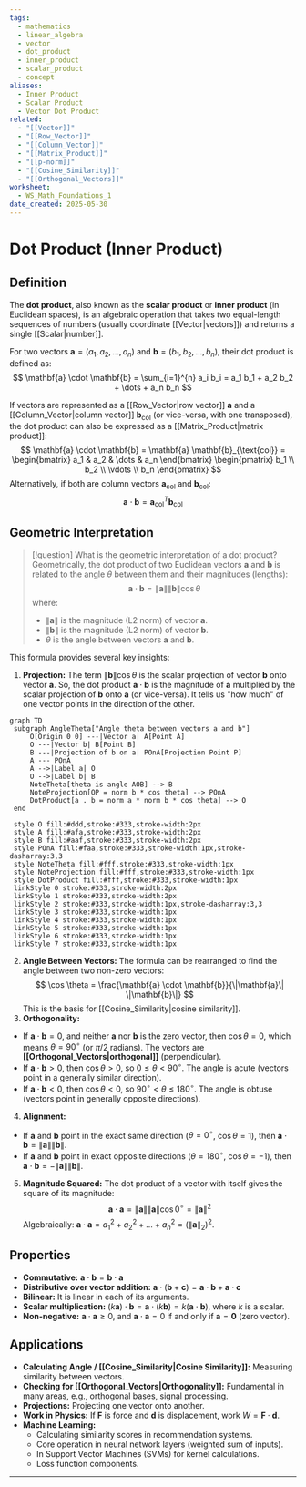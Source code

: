 ```yaml
---
tags:
  - mathematics
  - linear_algebra
  - vector
  - dot_product
  - inner_product
  - scalar_product
  - concept
aliases:
  - Inner Product
  - Scalar Product
  - Vector Dot Product
related:
  - "[[Vector]]"
  - "[[Row_Vector]]"
  - "[[Column_Vector]]"
  - "[[Matrix_Product]]"
  - "[[p-norm]]"
  - "[[Cosine_Similarity]]"
  - "[[Orthogonal_Vectors]]"
worksheet:
  - WS_Math_Foundations_1
date_created: 2025-05-30
---
```

# Dot Product (Inner Product)

## Definition
The **dot product**, also known as the **scalar product** or **inner product** (in Euclidean spaces), is an algebraic operation that takes two equal-length sequences of numbers (usually coordinate [[Vector|vectors]]) and returns a single [[Scalar|number]].

For two vectors $\mathbf{a} = (a_1, a_2, \dots, a_n)$ and $\mathbf{b} = (b_1, b_2, \dots, b_n)$, their dot product is defined as:
$$ \mathbf{a} \cdot \mathbf{b} = \sum_{i=1}^{n} a_i b_i = a_1 b_1 + a_2 b_2 + \dots + a_n b_n $$

If vectors are represented as a [[Row_Vector|row vector]] $\mathbf{a}$ and a [[Column_Vector|column vector]] $\mathbf{b}_{\text{col}}$ (or vice-versa, with one transposed), the dot product can also be expressed as a [[Matrix_Product|matrix product]]:
$$ \mathbf{a} \cdot \mathbf{b} = \mathbf{a} \mathbf{b}_{\text{col}} = \begin{bmatrix} a_1 & a_2 & \dots & a_n \end{bmatrix} \begin{pmatrix} b_1 \\ b_2 \\ \vdots \\ b_n \end{pmatrix} $$
Alternatively, if both are column vectors $\mathbf{a}_{\text{col}}$ and $\mathbf{b}_{\text{col}}$:
$$ \mathbf{a} \cdot \mathbf{b} = \mathbf{a}_{\text{col}}^T \mathbf{b}_{\text{col}} $$

## Geometric Interpretation

>[!question] What is the geometric interpretation of a dot product?
>Geometrically, the dot product of two Euclidean vectors $\mathbf{a}$ and $\mathbf{b}$ is related to the angle $\theta$ between them and their magnitudes (lengths):
>$$ \mathbf{a} \cdot \mathbf{b} = \|\mathbf{a}\| \|\mathbf{b}\| \cos \theta $$
>where:
>- $\|\mathbf{a}\|$ is the magnitude (L2 norm) of vector $\mathbf{a}$.
>- $\|\mathbf{b}\|$ is the magnitude (L2 norm) of vector $\mathbf{b}$.
>- $\theta$ is the angle between vectors $\mathbf{a}$ and $\mathbf{b}$.

This formula provides several key insights:
1.  **Projection:** The term $\|\mathbf{b}\| \cos \theta$ is the scalar projection of vector $\mathbf{b}$ onto vector $\mathbf{a}$. So, the dot product $\mathbf{a} \cdot \mathbf{b}$ is the magnitude of $\mathbf{a}$ multiplied by the scalar projection of $\mathbf{b}$ onto $\mathbf{a}$ (or vice-versa).
   It tells us "how much" of one vector points in the direction of the other.
   
   ```mermaid
   graph TD
    subgraph AngleTheta["Angle theta between vectors a and b"]
        O[Origin 0 0] ---|Vector a| A[Point A]
        O ---|Vector b| B[Point B]
        B ---|Projection of b on a| POnA[Projection Point P]
        A --- POnA
        A -->|Label a| O
        O -->|Label b| B
        NoteTheta[theta is angle AOB] --> B
        NoteProjection[OP = norm b * cos theta] --> POnA
        DotProduct[a . b = norm a * norm b * cos theta] --> O
    end

    style O fill:#ddd,stroke:#333,stroke-width:2px
    style A fill:#afa,stroke:#333,stroke-width:2px
    style B fill:#aaf,stroke:#333,stroke-width:2px
    style POnA fill:#faa,stroke:#333,stroke-width:1px,stroke-dasharray:3,3
    style NoteTheta fill:#fff,stroke:#333,stroke-width:1px
    style NoteProjection fill:#fff,stroke:#333,stroke-width:1px
    style DotProduct fill:#fff,stroke:#333,stroke-width:1px
    linkStyle 0 stroke:#333,stroke-width:2px
    linkStyle 1 stroke:#333,stroke-width:2px
    linkStyle 2 stroke:#333,stroke-width:1px,stroke-dasharray:3,3
    linkStyle 3 stroke:#333,stroke-width:1px
    linkStyle 4 stroke:#333,stroke-width:1px
    linkStyle 5 stroke:#333,stroke-width:1px
    linkStyle 6 stroke:#333,stroke-width:1px
    linkStyle 7 stroke:#333,stroke-width:1px
   ```
2.  **Angle Between Vectors:** The formula can be rearranged to find the angle between two non-zero vectors:
   $$ \cos \theta = \frac{\mathbf{a} \cdot \mathbf{b}}{\|\mathbf{a}\| \|\mathbf{b}\|} $$
   This is the basis for [[Cosine_Similarity|cosine similarity]].
3.  **Orthogonality:**
   - If $\mathbf{a} \cdot \mathbf{b} = 0$, and neither $\mathbf{a}$ nor $\mathbf{b}$ is the zero vector, then $\cos \theta = 0$, which means $\theta = 90^\circ$ (or $\pi/2$ radians). The vectors are **[[Orthogonal_Vectors|orthogonal]]** (perpendicular).
   - If $\mathbf{a} \cdot \mathbf{b} > 0$, then $\cos \theta > 0$, so $0 \le \theta < 90^\circ$. The angle is acute (vectors point in a generally similar direction).
   - If $\mathbf{a} \cdot \mathbf{b} < 0$, then $\cos \theta < 0$, so $90^\circ < \theta \le 180^\circ$. The angle is obtuse (vectors point in generally opposite directions).
4.  **Alignment:**
   - If $\mathbf{a}$ and $\mathbf{b}$ point in the exact same direction ($\theta = 0^\circ$, $\cos \theta = 1$), then $\mathbf{a} \cdot \mathbf{b} = \|\mathbf{a}\| \|\mathbf{b}\|$.
   - If $\mathbf{a}$ and $\mathbf{b}$ point in exact opposite directions ($\theta = 180^\circ$, $\cos \theta = -1$), then $\mathbf{a} \cdot \mathbf{b} = -\|\mathbf{a}\| \|\mathbf{b}\|$.
5.  **Magnitude Squared:** The dot product of a vector with itself gives the square of its magnitude:
   $$ \mathbf{a} \cdot \mathbf{a} = \|\mathbf{a}\| \|\mathbf{a}\| \cos 0^\circ = \|\mathbf{a}\|^2 $$
   Algebraically: $\mathbf{a} \cdot \mathbf{a} = a_1^2 + a_2^2 + \dots + a_n^2 = (\|\mathbf{a}\|_2)^2$.

## Properties
- **Commutative:** $\mathbf{a} \cdot \mathbf{b} = \mathbf{b} \cdot \mathbf{a}$
- **Distributive over vector addition:** $\mathbf{a} \cdot (\mathbf{b} + \mathbf{c}) = \mathbf{a} \cdot \mathbf{b} + \mathbf{a} \cdot \mathbf{c}$
- **Bilinear:** It is linear in each of its arguments.
- **Scalar multiplication:** $(k\mathbf{a}) \cdot \mathbf{b} = \mathbf{a} \cdot (k\mathbf{b}) = k(\mathbf{a} \cdot \mathbf{b})$, where $k$ is a scalar.
- **Non-negative:** $\mathbf{a} \cdot \mathbf{a} \ge 0$, and $\mathbf{a} \cdot \mathbf{a} = 0$ if and only if $\mathbf{a} = \mathbf{0}$ (zero vector).

## Applications
- **Calculating Angle / [[Cosine_Similarity|Cosine Similarity]]:** Measuring similarity between vectors.
- **Checking for [[Orthogonal_Vectors|Orthogonality]]:** Fundamental in many areas, e.g., orthogonal bases, signal processing.
- **Projections:** Projecting one vector onto another.
- **Work in Physics:** If $\mathbf{F}$ is force and $\mathbf{d}$ is displacement, work $W = \mathbf{F} \cdot \mathbf{d}$.
- **Machine Learning:**
    - Calculating similarity scores in recommendation systems.
    - Core operation in neural network layers (weighted sum of inputs).
    - In Support Vector Machines (SVMs) for kernel calculations.
    - Loss function components.

---